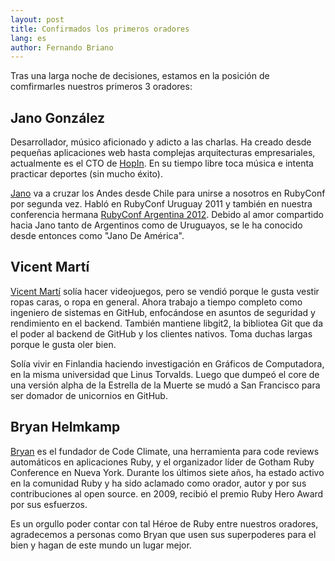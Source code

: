 ```yaml
---
layout: post
title: Confirmados los primeros oradores
lang: es
author: Fernando Briano
---
```

Tras una larga noche de decisiones, estamos en la posición de comfirmarles nuestros primeros 3 oradores:

## Jano González

Desarrollador, músico aficionado y adicto a las charlas. Ha creado desde pequeñas aplicaciones web hasta complejas arquitecturas empresariales, actualmente es el CTO de [HopIn](http://hop.in). En su tiempo libre toca música e intenta practicar deportes (sin mucho éxito).

[Jano](http://twitter.com/janogonzalez) va a cruzar los Andes desde Chile para unirse a nosotros en RubyConf por segunda vez. Habló en RubyConf Uruguay 2011 y también en nuestra conferencia hermana [RubyConf Argentina 2012](http://rubyconfargentina.org). Debido al amor compartido hacia Jano tanto de Argentinos como de Uruguayos, se le ha conocido desde entonces como "Jano De América".

## Vicent Martí

[Vicent Martí](http://twitter.com/vmg) solía hacer videojuegos, pero se vendió porque le gusta vestir ropas caras, o ropa en general. Ahora trabajo a tiempo completo como ingeniero de sistemas en GitHub, enfocándose en asuntos de seguridad y rendimiento en el backend. También mantiene libgit2, la bibliotea Git que da el poder al backend de GitHub y los clientes nativos. Toma duchas largas porque le gusta oler bien.

Solía vivir en Finlandia haciendo investigación en Gráficos de Computadora, en la misma universidad que Linus Torvalds. Luego que dumpeó el core de una versión alpha de la Estrella de la Muerte se mudó a San Francisco para ser domador de unicornios en GitHub.

## Bryan Helmkamp

[Bryan](http://twitter.com/brynary) es el fundador de Code Climate, una herramienta para code reviews automáticos en aplicaciones Ruby, y el organizador líder de Gotham Ruby Conference en Nueva York. Durante los últimos siete años, ha estado activo en la comunidad Ruby y ha sido aclamado como orador, autor y por sus contribuciones al open source. en 2009, recibió el premio Ruby Hero Award por sus esfuerzos.

Es un orgullo poder contar con tal Héroe de Ruby entre nuestros oradores, agradecemos a personas como Bryan que usen sus superpoderes para el bien y hagan de este mundo un lugar mejor.
